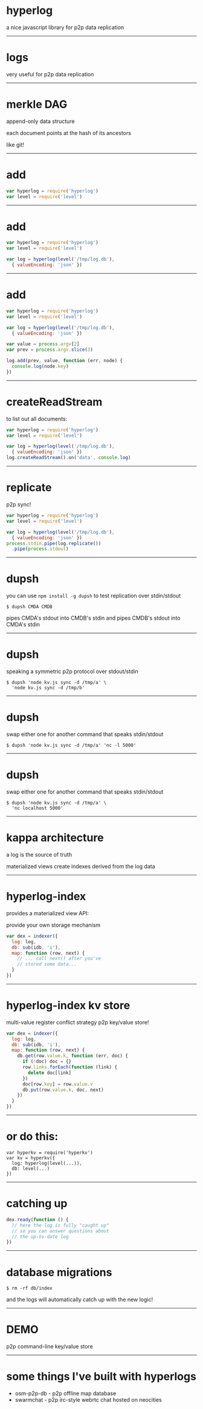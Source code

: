 # hyperlog

a nice javascript library for p2p data replication

---
# logs

very useful for p2p data replication

---
# merkle DAG

append-only data structure

each document points at the hash of its ancestors

like git!

---
# add

``` js
var hyperlog = require('hyperlog')
var level = require('level')
```

---
# add

``` js
var hyperlog = require('hyperlog')
var level = require('level')

var log = hyperlog(level('/tmp/log.db'),
  { valueEncoding: 'json' })
```

---
# add

``` js
var hyperlog = require('hyperlog')
var level = require('level')

var log = hyperlog(level('/tmp/log.db'),
  { valueEncoding: 'json' })

var value = process.argv[2]
var prev = process.argv.slice(3)

log.add(prev, value, function (err, node) {
  console.log(node.key)
})
```

---
# createReadStream

to list out all documents:

``` js
var hyperlog = require('hyperlog')
var level = require('level')

var log = hyperlog(level('/tmp/log.db'),
  { valueEncoding: 'json' })
log.createReadStream().on('data', console.log)
```

---
# replicate

p2p sync!

``` js
var hyperlog = require('hyperlog')
var level = require('level')

var log = hyperlog(level('/tmp/log.db'),
  { valueEncoding: 'json' })
process.stdin.pipe(log.replicate())
  .pipe(process.stdout)
```

---
# dupsh

you can use `npm install -g dupsh` to test
replication over stdin/stdout

```
$ dupsh CMDA CMDB
```

pipes CMDA's stdout into CMDB's stdin
and pipes CMDB's stdout into CMDA's stdin

---
# dupsh

speaking a symmetric p2p protocol over stdout/stdin

```
$ dupsh 'node kv.js sync -d /tmp/a' \
  'node kv.js sync -d /tmp/b'
```

---
# dupsh

swap either one for another command that
speaks stdin/stdout

```
$ dupsh 'node kv.js sync -d /tmp/a' 'nc -l 5000'
```

---
# dupsh

swap either one for another command that
speaks stdin/stdout

```
$ dupsh 'node kv.js sync -d /tmp/a' \
  'nc localhost 5000'
```

---
# kappa architecture

a log is the source of truth

materialized views create indexes
derived from the log data

---
# hyperlog-index

provides a materialized view API:

provide your own storage mechanism

``` js
var dex = indexer({
  log: log,
  db: sub(idb, 'i'),
  map: function (row, next) {
    // ... call next() after you've
    // stored some data...
  }
})
```

---
# hyperlog-index kv store

multi-value register conflict strategy
p2p key/value store!

``` js
var dex = indexer({
  log: log,
  db: sub(idb, 'i'),
  map: function (row, next) {
    db.get(row.value.k, function (err, doc) {
      if (!doc) doc = {}
      row.links.forEach(function (link) {
        delete doc[link]
      })
      doc[row.key] = row.value.v
      db.put(row.value.k, doc, next)
    })
  }
})
```

---
# or do this:

```
var hyperkv = require('hyperkv')
var kv = hyperkv({
  log: hyperlog(level(...)),
  db: level(...)
})
```

---
# catching up

``` js
dex.ready(function () {
  // here the log is fully "caught up"
  // so you can answer questions about
  // the up-to-date log
})
```

---
# database migrations

```
$ rm -rf db/index
```

and the logs will automatically catch
up with the new logic!

---
# DEMO

p2p command-line key/value store

---
# some things I've built with hyperlogs

* osm-p2p-db - p2p offline map database
* swarmchat - p2p irc-style webrtc chat hosted on neocities


